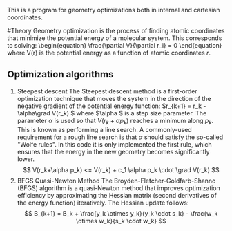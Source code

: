 This is a program for geometry optimizations both in internal and cartesian coordinates.

#Theory
Geometry optimization is the process of finding atomic coordinates that minimize the potential energy of a molecular system. This corresponds to solving: 
\begin{equation}
\frac{\partial V}{\partial r_i} = 0
\end{equation}
where V(r) is the potential energy as a function of atomic coordinates $r$.

## Optimization algorithms
1. Steepest descent
   The Steepest descent method is a first-order optimization technique that moves the system in the direction of the negative gradient of the potential energy function: $r_{k+1} = r_k - \alpha\grad V(r_k) $ where $\alpha $ is a step size parameter.
The parameter $\alpha$ is used so that $V(r_k + \alpha p_k )$ reaches a minimum along $p_k$. This is known as performing a line search. A commonly-used requirement for a rough line search is that $\alpha$ should satisfy the so-called "Wolfe rules". In this code it is only implemented the first rule, which ensures that the energy in the new geometry becomes significantly lower.
$$
V(r_k+\alpha p_k) <= V(r_k) + c_1 \alpha p_k \cdot \grad V(r_k)
$$
3. BFGS Quasi-Newton Method
   The Broyden-Fletcher-Goldfarb-Shanno (BFGS) algorithm is a quasi-Newton method that improves optimization efficiency by approximating the Hessian matrix (second derivatives of the energy function) iteratively. The Hessian update follows:
$$
B_{k+1} = B_k + \frac{y_k \otimes y_k}{y_k \cdot s_k} - \frac{w_k \otimes w_k}{s_k \cdot w_k}
$$
